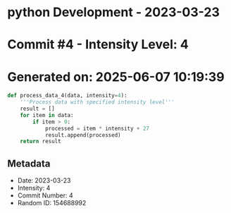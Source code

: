 ﻿# python Development - 2023-03-23
# Commit #4 - Intensity Level: 4
# Generated on: 2025-06-07 10:19:39
```python
def process_data_4(data, intensity=4):
    '''Process data with specified intensity level'''
    result = []
    for item in data:
        if item > 0:
            processed = item * intensity + 27
            result.append(processed)
    return result
```
## Metadata
- Date: 2023-03-23
- Intensity: 4
- Commit Number: 4
- Random ID: 154688992
